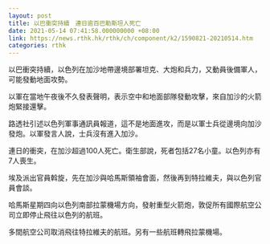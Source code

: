 ```yaml
---
layout: post
title: 以巴衝突持續　連日逾百巴勒斯坦人死亡
date: 2021-05-14 07:41:58.000000000 +08:00
link: https://news.rthk.hk/rthk/ch/component/k2/1590821-20210514.htm
categories: rthk
---
```


以巴衝突持續，以色列在加沙地帶邊境部署坦克、大炮和兵力，又動員後備軍人，可能發動地面攻勢。

以軍在當地午夜後不久發表聲明，表示空中和地面部隊發動攻擊，來自加沙的火箭炮緊接還擊。

路透社引述以色列軍事通訊員報道，這不是地面進攻，而是以軍士兵從邊境向加沙發炮。以軍發言人說，士兵沒有進入加沙。

連日的衝突，在加沙超過100人死亡。衛生部說，死者包括27名小童。以色列亦有7人喪生。

埃及派出官員斡旋，先在加沙與哈馬斯領袖會面，然後再到特拉維夫，與以色列官員會談。

哈馬斯星期四向以色列南部拉蒙機場方向，發射重型火箭炮，敦促所有國際航空公司立即停止飛往以色列的航班。

多間航空公司取消飛往特拉維夫的航班。另有一些航班轉飛拉蒙機場。
